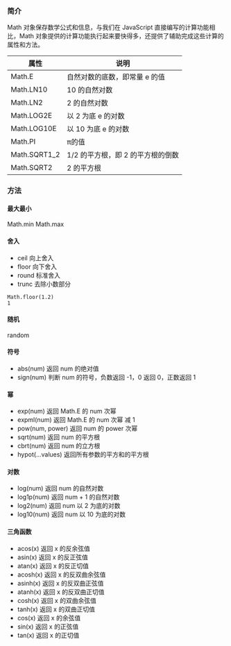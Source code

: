 ### 简介
Math 对象保存数学公式和信息，与我们在 JavaScript 直接编写的计算功能相比，Math 对象提供的计算功能执行起来要快得多，还提供了辅助完成这些计算的属性和方法。

| 属性	| 说明 |
|----|----|
|Math.E	|自然对数的底数，即常量 e 的值|
|Math.LN10	|10 的自然对数|
|Math.LN2	|2 的自然对数|
|Math.LOG2E	|以 2 为底 e 的对数|
|Math.LOG10E	|以 10 为底 e 的对数|
|Math.PI	|π的值|
|Math.SQRT1_2	|1/2 的平方根，即 2 的平方根的倒数|
|Math.SQRT2	|2 的平方根|

### 方法

#### 最大最小

Math.min Math.max

#### 舍入
- ceil 向上舍入
- floor 向下舍入
- round 标准舍入
- trunc 去除小数部分


```
Math.floor(1.2)
1
```

#### 随机

random

#### 符号
- abs(num)  返回 num 的绝对值
- sign(num) 判断 num 的符号，负数返回 -1，0 返回 0，正数返回 1

#### 幂

- exp(num) 返回 Math.E 的 num 次幂
- expml(num) 返回 Math.E 的 num 次幂 减 1
- pow(num, power) 返回 num 的 power 次幂
- sqrt(num) 返回 num 的平方根
- cbrt(num) 返回 num 的立方根
- hypot(...values) 返回所有参数的平方和的平方根

#### 对数
- log(num) 返回 num 的自然对数
- log1p(num) 返回 num + 1 的自然对数
- log2(num) 返回 num 以 2 为底的对数
- log10(num) 返回 num 以 10 为底的对数

#### 三角函数

- acos(x) 返回 x 的反余弦值
- asin(x) 返回 x 的反正弦值
- atan(x) 返回 x 的反正切值
- acosh(x) 返回 x 的反双曲余弦值
- asinh(x) 返回 x 的反双曲正弦值
- atanh(x) 返回 x 的反双曲正切值
- cosh(x) 返回 x 的双曲余弦值
- tanh(x) 返回 x 的双曲正切值
- cos(x) 返回 x 的余弦值
- sin(x) 返回 x 的正弦值
- tan(x) 返回 x 的正切值